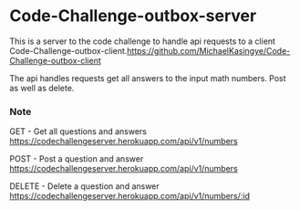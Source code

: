 # Code-Challenge-outbox-server

This is a server to the code challenge to handle api requests to a client Code-Challenge-outbox-client.https://github.com/MichaelKasingye/Code-Challenge-outbox-client

The api handles requests get all answers to the input math numbers. Post as well as delete.

### Note
GET - Get all questions and answers
https://codechallengeserver.herokuapp.com/api/v1/numbers

POST - Post a question and answer
https://codechallengeserver.herokuapp.com/api/v1/numbers

DELETE - Delete a question and answer
https://codechallengeserver.herokuapp.com/api/v1/numbers/:id
